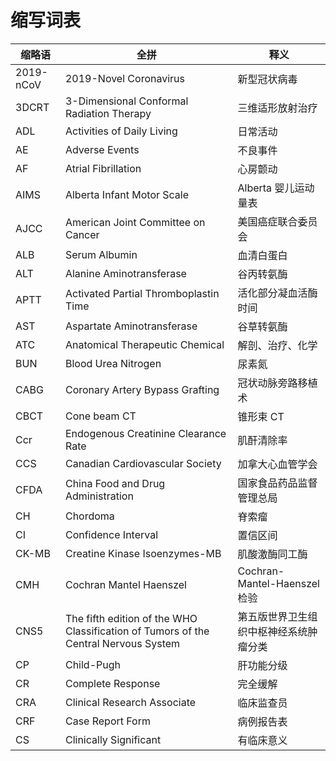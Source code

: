 # 缩写词表
| 缩略语 | 全拼 | 释义 |
| --- | --- | --- |
| 2019-nCoV | 2019-Novel Coronavirus | 新型冠状病毒 |
| 3DCRT | 3-Dimensional Conformal Radiation Therapy | 三维适形放射治疗 |
| ADL | Activities of Daily Living | 日常活动 |
| AE | Adverse Events | 不良事件 |
| AF | Atrial Fibrillation | 心房颤动 |
| AIMS | Alberta Infant Motor Scale | Alberta 婴儿运动量表 |
| AJCC | American Joint Committee on Cancer | 美国癌症联合委员会 |
| ALB | Serum Albumin | 血清白蛋白 |
| ALT | Alanine Aminotransferase | 谷丙转氨酶 |
| APTT | Activated Partial Thromboplastin Time | 活化部分凝血活酶时间 |
| AST | Aspartate Aminotransferase | 谷草转氨酶 |
| ATC | Anatomical Therapeutic Chemical | 解剖、治疗、化学 |
| BUN | Blood Urea Nitrogen | 尿素氮 |
| CABG | Coronary Artery Bypass Grafting | 冠状动脉旁路移植术 |
| CBCT | Cone beam CT | 锥形束 CT |
| Ccr | Endogenous Creatinine Clearance Rate | 肌酐清除率 |
| CCS | Canadian Cardiovascular Society | 加拿大心血管学会 |
| CFDA | China Food and Drug Administration | 国家食品药品监督管理总局 |
| CH | Chordoma | 脊索瘤 |
| CI | Confidence Interval | 置信区间 |
| CK-MB | Creatine Kinase Isoenzymes-MB | 肌酸激酶同工酶 |
| CMH | Cochran Mantel Haenszel | Cochran-Mantel-Haenszel 检验 |
| CNS5 | The fifth edition of the WHO Classification of Tumors of the Central Nervous System | 第五版世界卫生组织中枢神经系统肿瘤分类 |
| CP | Child-Pugh | 肝功能分级 |
| CR | Complete Response | 完全缓解 |
| CRA | Clinical Research Associate | 临床监查员 |
| CRF | Case Report Form | 病例报告表 |
| CS | Clinically Significant | 有临床意义 |
